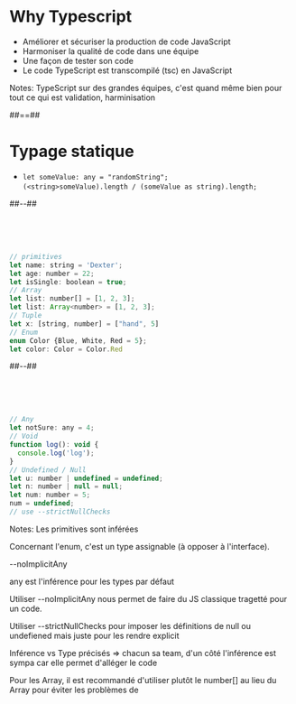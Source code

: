 <!-- .slide:-->

# Why Typescript

- Améliorer et sécuriser la production de code JavaScript
- Harmoniser la qualité de code dans une équipe
- Une façon de tester son code
- Le code TypeScript est transcompilé (tsc) en JavaScript

Notes:
TypeScript sur des grandes équipes, c'est quand même bien pour tout ce qui est validation, harminisation

##==##

<!-- .slide: class="two-column-layout" -->

# Typage statique

- `let someValue: any = "randomString";`<br/>`(<string>someValue).length / (someValue as string).length;`

##--##

<!-- .slide: class="with-code" -->

&nbsp;  
 &nbsp;  
 &nbsp;

```javascript
// primitives
let name: string = 'Dexter';
let age: number = 22;
let isSingle: boolean = true;
// Array
let list: number[] = [1, 2, 3];
let list: Array<number> = [1, 2, 3];
// Tuple
let x: [string, number] = ["hand", 5]
// Enum
enum Color {Blue, White, Red = 5};
let color: Color = Color.Red
```

##--##

<!-- .slide: class="with-code" -->

&nbsp;  
 &nbsp;  
 &nbsp;

```javascript
// Any
let notSure: any = 4;
// Void
function log(): void {
  console.log('log');
}
// Undefined / Null
let u: number | undefined = undefined;
let n: number | null = null;
let num: number = 5;
num = undefined;
// use --strictNullChecks
```

Notes:
Les primitives sont inférées

Concernant l'enum, c'est un type assignable (à opposer à l'interface).

--noImplicitAny

any est l'inférence pour les types par défaut

Utiliser --noImplicitAny nous permet de faire du JS classique tragetté pour un code.

Utiliser --strictNullChecks pour imposer les définitions de null ou undefiened mais juste pour les rendre explicit

Inférence vs Type précisés => chacun sa team, d'un côté l'inférence est sympa car elle permet d'alléger le code

Pour les Array, il est recommandé d'utiliser plutôt le number[] au lieu du Array<number> pour éviter les problèmes de
